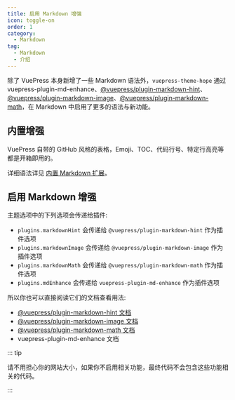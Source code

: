 ```yaml
---
title: 启用 Markdown 增强
icon: toggle-on
order: 1
category:
  - Markdown
tag:
  - Markdown
  - 介绍
---
```


除了 VuePress 本身新增了一些 Markdown 语法外，`vuepress-theme-hope` 通过 <ProjectLink name="md-enhance">vuepress-plugin-md-enhance</ProjectLink>、[@vuepress/plugin-markdown-hint][markdown-hint]、[@vuepress/plugin-markdown-image][markdown-image]、[@vuepress/plugin-markdown-math][markdown-math]，在 Markdown 中启用了更多的语法与新功能。

<!-- more -->

## 内置增强

VuePress 自带的 GitHub 风格的表格，Emoji、TOC、代码行号、特定行高亮等都是开箱即用的。

详细语法详见 [内置 Markdown 扩展](../../cookbook/vuepress/markdown.md)。

## 启用 Markdown 增强

主题选项中的下列选项会传递给插件:

- `plugins.markdownHint` 会传递给 `@vuepress/plugin-markdown-hint` 作为插件选项
- `plugins.markdownImage` 会传递给 `@vuepress/plugin-markdown-image` 作为插件选项
- `plugins.markdownMath` 会传递给 `@vuepress/plugin-markdown-math` 作为插件选项
- `plugins.mdEnhance` 会传递给 `vuepress-plugin-md-enhance` 作为插件选项

所以你也可以直接阅读它们的文档查看用法:

- [@vuepress/plugin-markdown-hint 文档][markdown-hint]
- [@vuepress/plugin-markdown-image 文档][markdown-image]
- [@vuepress/plugin-markdown-math 文档][markdown-math]
- <ProjectLink name="md-enhance" path="/zh/">vuepress-plugin-md-enhance 文档</ProjectLink>

::: tip

请不用担心你的网站大小，如果你不启用相关功能，最终代码不会包含这些功能相关的代码。

:::

[markdown-hint]: https://ecosystem.vuejs.press/zh/plugins/markdown/markdown-hint.html
[markdown-image]: https://ecosystem.vuejs.press/zh/plugins/markdown/markdown-image.html
[markdown-math]: https://ecosystem.vuejs.press/zh/plugins/markdown/markdown-math.html
